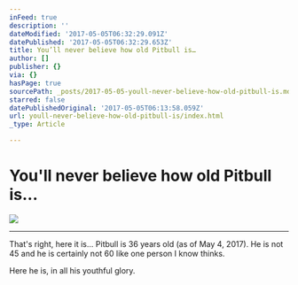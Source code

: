 ```yaml
---
inFeed: true
description: ''
dateModified: '2017-05-05T06:32:29.091Z'
datePublished: '2017-05-05T06:32:29.653Z'
title: You’ll never believe how old Pitbull is…
author: []
publisher: {}
via: {}
hasPage: true
sourcePath: _posts/2017-05-05-youll-never-believe-how-old-pitbull-is.md
starred: false
datePublishedOriginal: '2017-05-05T06:13:58.059Z'
url: youll-never-believe-how-old-pitbull-is/index.html
_type: Article

---
```

# You'll never believe how old Pitbull is...
![](https://the-grid-user-content.s3-us-west-2.amazonaws.com/fa158df5-8985-4629-bc2c-7c5ae2205978.jpg)

---

That's right, here it is... Pitbull is 36 years old (as of May 4, 2017). He is not 45 and he is certainly not 60 like one person I know thinks.

Here he is, in all his youthful glory.